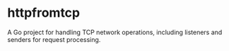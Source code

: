 # httpfromtcp

A Go project for handling TCP network operations, including listeners and senders for request processing.
